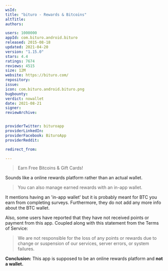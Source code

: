 ```yaml
---
wsId: 
title: "bituro - Rewards & Bitcoins"
altTitle: 
authors:

users: 1000000
appId: com.bituro.android.bituro
released: 2015-08-18
updated: 2021-04-20
version: "1.15.0"
stars: 4.4
ratings: 7674
reviews: 4515
size: 12M
website: https://bituro.com/
repository: 
issue: 
icon: com.bituro.android.bituro.png
bugbounty: 
verdict: nowallet
date: 2021-08-21
signer: 
reviewArchive:


providerTwitter: bituroapp
providerLinkedIn: 
providerFacebook: BituroApp
providerReddit: 

redirect_from:

---
```



> Earn Free Bitcoins & Gift Cards!

Sounds like a online rewards platform rather than an actual wallet.

> You can also manage earned rewards with an in-app wallet.

It mentions having an 'in-app wallet' but it is probably meant for BTC you earn from completing surveys. Furthermore, they do not add any more info about the BTC wallet.

Also, some users have reported that they have not received points or payment from this app. Coupled along with this statement from the Terms of Service:

> We are not responsible for the loss of any points or rewards due to change or suspension of our services, server errors, or system failures.

**Conclusion:** This app is supposed to be an online rewards platform and **not a wallet.** 